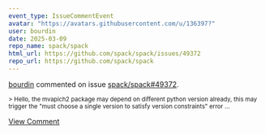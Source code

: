 ```yaml
---
event_type: IssueCommentEvent
avatar: "https://avatars.githubusercontent.com/u/136397?"
user: bourdin
date: 2025-03-09
repo_name: spack/spack
html_url: https://github.com/spack/spack/issues/49372
repo_url: https://github.com/spack/spack
---
```


<a href='https://github.com/bourdin' target='_blank'>bourdin</a> commented on issue <a href='https://github.com/spack/spack/issues/49372' target='_blank'>spack/spack#49372</a>.

<small>> Hello, the mvapich2 package may depend on different python version already, this may trigger the "must choose a single version to satisfy version constraints" error ...</small>

<a href='https://github.com/spack/spack/issues/49372' target='_blank'>View Comment</a>